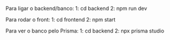 Para ligar o backend/banco: 
1: cd backend
2: npm run dev

Para rodar o front:
1: cd frontend
2: npm start

Para ver o banco pelo Prisma:
1: cd backend
2: npx prisma studio
